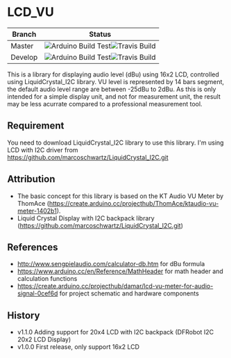# LCD_VU
Branch | Status
-------|-------
Master|![Arduino Build Test](https://github.com/deltakiloromeo/LCD_VU/workflows/Arduino%20Build%20Test/badge.svg?branch=master)![Travis Build](https://travis-ci.org/deltakiloromeo/LCD_VU.svg?branch=master)
Develop|![Arduino Build Test](https://github.com/deltakiloromeo/LCD_VU/workflows/Arduino%20Build%20Test/badge.svg?branch=develop)![Travis Build](https://travis-ci.org/deltakiloromeo/LCD_VU.svg?branch=develop)

This is a library for displaying audio level (dBu) using 16x2 LCD, controlled using LiquidCrystal_I2C library. VU level is represented by 14 bars segment, the default audio level range are between -25dBu to 2dBu. As this is only intended for a simple display unit, and not for measurement unit, the result may be less acurrate compared to a professional measurement tool.

## Requirement
You need to download LiquidCrystal_I2C library to use this library. I'm using LCD with I2C driver from https://github.com/marcoschwartz/LiquidCrystal_I2C.git

## Attribution
- The basic concept for this library is based on the KT Audio VU Meter by ThomAce (https://create.arduino.cc/projecthub/ThomAce/ktaudio-vu-meter-1402b1).
- Liquid Crystal Display with I2C backpack library (https://github.com/marcoschwartz/LiquidCrystal_I2C.git)

## References
- http://www.sengpielaudio.com/calculator-db.htm for dBu formula
- https://www.arduino.cc/en/Reference/MathHeader for math header and calculation functions
- https://create.arduino.cc/projecthub/damar/lcd-vu-meter-for-audio-signal-0cef6d for project schematic and hardware components

## History
- v1.1.0 Adding support for 20x4 LCD with I2C backpack (DFRobot I2C 20x2 LCD Display)
- v1.0.0 First release, only support 16x2 LCD
